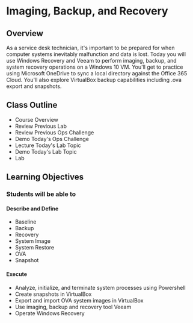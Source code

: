 # Imaging, Backup, and Recovery

## Overview

As a service desk technician, it's important to be prepared for when computer systems inevitably malfunction and data is lost. Today you will use Windows Recovery and Veeam to perform imaging, backup, and system recovery operations on a Windows 10 VM. You'll get to practice using Microsoft OneDrive to sync a local directory against the Office 365 Cloud. You'll also explore VirtualBox backup capabilities including .ova export and snapshots.

## Class Outline

- Course Overview
- Review Previous Lab
- Review Previous Ops Challenge
- Demo Today's Ops Challenge
- Lecture Today's Lab Topic
- Demo Today's Lab Topic
- Lab

## Learning Objectives

### Students will be able to

#### Describe and Define

- Baseline
- Backup
- Recovery
- System Image
- System Restore
- OVA
- Snapshot

#### Execute

- Analyze, initialize, and terminate system processes using Powershell
- Create snapshots in VirtualBox
- Export and import OVA system images in VirtualBox
- Use imaging, backup and recovery tool Veeam
- Operate Windows Recovery
